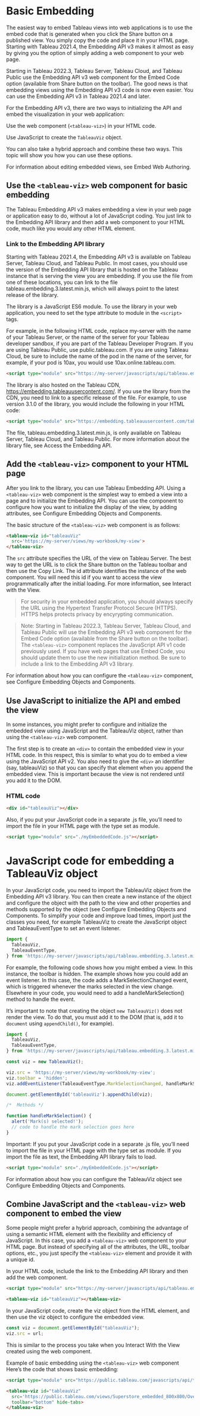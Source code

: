 # Basic Embedding

The easiest way to embed Tableau views into web applications is to use the embed code that is generated when you click the Share button on a published view. You simply copy the code and place it in your HTML page. Starting with Tableau 2021.4, the Embedding API v3 makes it almost as easy by giving you the option of simply adding a web component to your web page.

Starting in Tableau 2022.3, Tableau Server, Tableau Cloud, and Tableau Public use the Embedding API v3 web component for the Embed Code option (available from Share button on the toolbar). The good news is that embedding views using the Embedding API v3 code is now even easier. You can use the Embedding API v3 in Tableau 2021.4 and later.

For the Embedding API v3, there are two ways to initializing the API and embed the visualization in your web application:

Use the web component (`<tableau-viz>`) in your HTML code.

Use JavaScript to create the `TableauViz` object.

You can also take a hybrid approach and combine these two ways. This topic will show you how you can use these options.

For information about editing embedded views, see Embed Web Authoring.


## Use the `<tableau-viz>` web component for basic embedding
The Tableau Embedding API v3 makes embedding a view in your web page or application easy to do, without a lot of JavaScript coding. You just link to the Embedding API library and then add a web component to your HTML code, much like you would any other HTML element.

### Link to the Embedding API library
Starting with Tableau 2021.4, the Embedding API v3 is available on Tableau Server, Tableau Cloud, and Tableau Public. In most cases, you should use the version of the Embedding API library that is hosted on the Tableau instance that is serving the view you are embedding. If you use the file from one of these locations, you can link to the file tableau.embedding.3.latest.min.js, which will always point to the latest release of the library.

The library is a JavaScript ES6 module. To use the library in your web application, you need to set the type attribute to module in the `<script>` tags.

For example, in the following HTML code, replace my-server with the name of your Tableau Server, or the name of the server for your Tableau developer sandbox, if you are part of the Tableau Developer Program. If you are using Tableau Public, use public.tableau.com. If you are using Tableau Cloud, be sure to include the name of the pod in the name of the server, for example, if your pod is 10ax, you would use 10ax.online.tableau.com.
```html
<script type="module" src="https://my-server/javascripts/api/tableau.embedding.3.latest.min.js"></script>
```

The library is also hosted on the Tableau CDN, https://embedding.tableauusercontent.com/. If you use the library from the CDN, you need to link to a specific release of the file. For example, to use version 3.1.0 of the library, you would include the following in your HTML code:
```html
<script type="module" src="https://embedding.tableauusercontent.com/tableau.embedding.3.1.0.min.js"></script>
```

The file, tableau.embedding.3.latest.min.js, is only available on Tableau Server, Tableau Cloud, and Tableau Public. For more information about the library file, see Access the Embedding API.

## Add the `<tableau-viz>` component to your HTML page
After you link to the library, you can use Tableau Embedding API. Using a `<tableau-viz>` web component is the simplest way to embed a view into a page and to initialize the Embedding API. You can use the component to configure how you want to initialize the display of the view, by adding attributes, see Configure Embedding Objects and Components.

The basic structure of the `<tableau-viz>` web component is as follows:
```html
<tableau-viz id="tableauViz"
  src='https://my-server/views/my-workbook/my-view'>
</tableau-viz>
```

The `src` attribute specifies the URL of the view on Tableau Server. The best way to get the URL is to click the Share button on the Tableau toolbar and then use the Copy Link. The id attribute identifies the instance of the web component. You will need this id if you want to access the view programmatically after the initial loading. For more information, see Interact with the View.

> For security in your embedded application, you should always specify the URL using the Hypertext Transfer Protocol Secure (HTTPS). HTTPS helps protects privacy by encyrypting communication.

>Note: Starting in Tableau 2022.3, Tableau Server, Tableau Cloud, and Tableau Public will use the Embedding API v3 web component for the Embed Code option (available from the Share button on the toolbar). The `<tableau-viz>` component replaces the JavaScript API v1 code previously used. If you have web pages that use Embed Code, you should update them to use the new initialization method. Be sure to include a link to the Embedding API v3 library.

For information about how you can configure the `<tableau-viz>` component, see Configure Embedding Objects and Components.

## Use JavaScript to initialize the API and embed the view
In some instances, you might prefer to configure and initialize the embedded view using JavaScript and the TableauViz object, rather than using the `<tableau-viz>` web component.

The first step is to create an `<div>` to contain the embedded view in your HTML code. In this respect, this is similar to what you do to embed a view using the JavaScript API v2. You also need to give the `<div>` an identifier (say, tableauViz) so that you can specify that element when you append the embedded view. This is important because the view is not rendered until you add it to the DOM.

### HTML code
```html
<div id="tableauViz"></div>
```

Also, if you put your JavaScript code in a separate .js file, you’ll need to import the file in your HTML page with the type set as module.
```html
<script type="module" src="./myEmbeddedCode.js"></script>
```

# JavaScript code for embedding a TableauViz object
In your JavaScript code, you need to import the TableauViz object from the Embedding API v3 library. You can then create a new instance of the object and configure the object with the path to the view and other properties and methods supported by the object (see Configure Embedding Objects and Components. To simplify your code and improve load times, import just the classes you need, for example TableauViz to create the JavaScript object and TableauEventType to set an event listener.
```js
import {
  TableauViz,
  TableauEventType,
} from 'https://my-server/javascripts/api/tableau.embedding.3.latest.min.js';
```

For example, the following code shows how you might embed a view. In this instance, the toolbar is hidden. The example shows how you could add an event listener. In this case, the code adds a MarkSelectionChanged event, which is triggered whenever the marks selected in the view change. Elsewhere in your code, you would need to add a handleMarkSelection() method to handle the event.

It’s important to note that creating the object `new TableauViz()` does not render the view. To do that, you must add it to the DOM (that is, add it to `document` using `appendChild()`, for example).
```js
import {
  TableauViz,
  TableauEventType,
} from 'https://my-server/javascripts/api/tableau.embedding.3.latest.min.js';

const viz = new TableauViz();

viz.src = 'https://my-server/views/my-workbook/my-view';
viz.toolbar = 'hidden';
viz.addEventListener(TableauEventType.MarkSelectionChanged, handleMarkSelection);

document.getElementById('tableauViz').appendChild(viz);

/*  Methods */

function handleMarkSelection() {
  alert('Mark(s) selected!');
  // code to handle the mark selection goes here
}
```

Important: If you put your JavaScript code in a separate .js file, you’ll need to import the file in your HTML page with the type set as module. If you import the file as text, the Embedding API library fails to load.
```html
<script type="module" src="./myEmbeddedCode.js"></script>
```

For information about how you can configure the TableauViz object see Configure Embedding Objects and Components.

## Combine JavaScript and the `<tableau-viz>` web component to embed the view
Some people might prefer a hybrid approach, combining the advantage of using a semantic HTML element with the flexibility and efficiency of JavaScript. In this case, you add a `<tableau-viz>` web component to your HTML page. But instead of specifying all of the attributes, the URL, toolbar options, etc., you just specify the `<tableau-viz>` element and provide it with a unique id.

In your HTML code, include the link to the Embedding API library and then add the web component.
```html
<script type="module" src="https://my-server/javascripts/api/tableau.embedding.3.latest.min.js"></script>

<tableau-viz id="tableauViz"></tableau-viz>
```

In your JavaScript code, create the viz object from the HTML element, and then use the viz object to configure the embedded view.
```js
const viz = document.getElementById("tableauViz");
viz.src = url;
```

This is similar to the process you take when you Interact With the View created using the web component.

Example of basic embedding using the `<tableau-viz>` web component
Here’s the code that shows basic embedding:
```html
<script type="module" src="https://public.tableau.com/javascripts/api/tableau.embedding.3.latest.min.js"></script>

<tableau-viz id="tableauViz"
  src='https://public.tableau.com/views/Superstore_embedded_800x800/Overview'
  toolbar="bottom" hide-tabs>
</tableau-viz>
```
